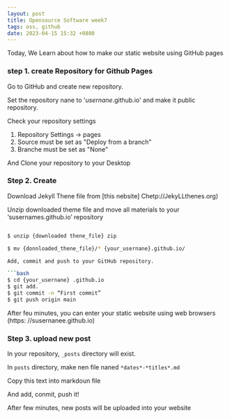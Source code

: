 ```yaml
---
layout: post
title: Opensource Software week7
tags: oss, github
date: 2023-04-15 15:32 +0800
---
```


Today, We Learn about how to make our static website using GitHub pages
### step 1. create Repository for Github Pages

Go to GitHub and create new repository.

Set the repository nane to '*usernane*.github.io' and make it public repository.

Check your repository settings

1. Repository Settings -> pages
2. Source must be set as "Deploy from a branch"
3. Branche must be set as "None"

And Clone your repository to your Desktop

### Step 2. Create

Download Jekyll Thene file from [this nebsite] Chetp://JekyLLthenes.org)

Unzip downloaded theme file and move all materials to your ‘susernames.github.io’ repository

```bash

$ unzip {downloaded thene_file} zip

$ mv {donnloaded_thene_file}/* {your_usernane}.github.io/

Add, commit and push to your GitHub repository.

```bash
$ cd {your_usernane} .github.io
$ git add.
$ git commit -n “First commit”
$ git push origin main
```

After feu minutes, you can enter your static website using web browsers (https: //susernanee.github.io)

### Step 3. upload new post

In your repository, `_posts` directory will exist.

In `posts` directory, make nen file naned `*dates*-*titles*.md`

Copy this text into markdoun file

And add, conmit, push it!

After few minutes, new posts will be uploaded into your website

